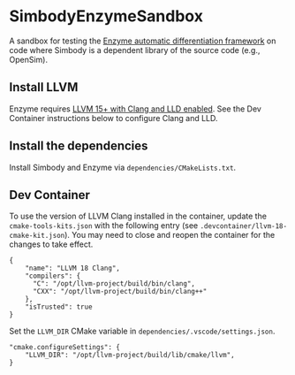 # SimbodyEnzymeSandbox

A sandbox for testing the [Enzyme automatic differentiation framework](https://enzyme.mit.edu/) on code where Simbody is a dependent library of the source code (e.g., OpenSim).

## Install LLVM

Enzyme requires [LLVM 15+ with Clang and LLD enabled](https://enzyme.mit.edu/Installation/). See the Dev Container instructions below to configure Clang and LLD.

## Install the dependencies

Install Simbody and Enzyme via `dependencies/CMakeLists.txt`.  

## Dev Container

To use the version of LLVM Clang installed in the container, update the `cmake-tools-kits.json` with the following entry (see `.devcontainer/llvm-18-cmake-kit.json`). You may need to close and reopen the container for the changes to take effect.

    {
        "name": "LLVM 18 Clang",
        "compilers": {
          "C": "/opt/llvm-project/build/bin/clang",
          "CXX": "/opt/llvm-project/build/bin/clang++"
        },
        "isTrusted": true
    }

Set the `LLVM_DIR` CMake variable in `dependencies/.vscode/settings.json`.

    "cmake.configureSettings": {
        "LLVM_DIR": "/opt/llvm-project/build/lib/cmake/llvm",
    }

